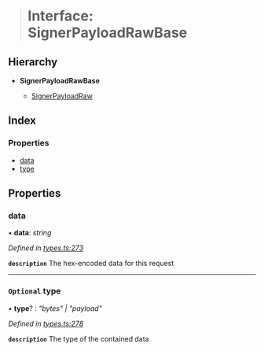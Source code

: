 > # Interface: SignerPayloadRawBase

## Hierarchy

* **SignerPayloadRawBase**

  * [SignerPayloadRaw](_types_.signerpayloadraw.md)

## Index

### Properties

* [data](_types_.signerpayloadrawbase.md#data)
* [type](_types_.signerpayloadrawbase.md#optional-type)

## Properties

###  data

• **data**: *string*

*Defined in [types.ts:273](https://github.com/polkadot-js/api/blob/bc3d21b/packages/api/src/types.ts#L273)*

**`description`** The hex-encoded data for this request

___

### `Optional` type

• **type**? : *"bytes" | "payload"*

*Defined in [types.ts:278](https://github.com/polkadot-js/api/blob/bc3d21b/packages/api/src/types.ts#L278)*

**`description`** The type of the contained data